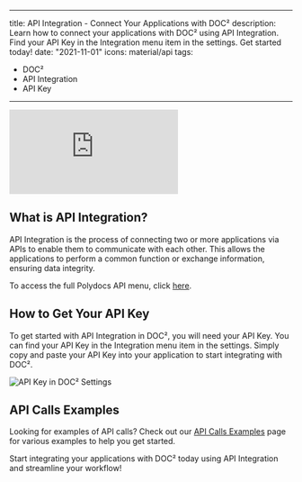 
---
title: API Integration - Connect Your Applications with DOC²
description: Learn how to connect your applications with DOC² using API Integration. Find your API Key in the Integration menu item in the settings. Get started today!
date: "2021-11-01"
icons: material/api
tags:
  - DOC²
  - API Integration
  - API Key
---

<div class='video-container'>
  <iframe src="https://www.youtube.com/embed/VIDEO_ID_HERE" frameborder="0" allowfullscreen></iframe>
</div>

## What is API Integration?

API Integration is the process of connecting two or more applications via APIs to enable them to communicate with each other. This allows the applications to perform a common function or exchange information, ensuring data integrity.

To access the full Polydocs API menu, click [here](https://doc2api.cloudintegration.eu/docs).

## How to Get Your API Key

To get started with API Integration in DOC², you will need your API Key. You can find your API Key in the Integration menu item in the settings. Simply copy and paste your API Key into your application to start integrating with DOC².

![API Key in DOC² Settings](/images/doc2/doc2-Settings-Integration-API-Key.png "API Key in DOC² Settings")

## API Calls Examples

Looking for examples of API calls? Check out our [API Calls Examples](/doc2/settings/integration/api-calls-examples/) page for various examples to help you get started.

Start integrating your applications with DOC² today using API Integration and streamline your workflow!
